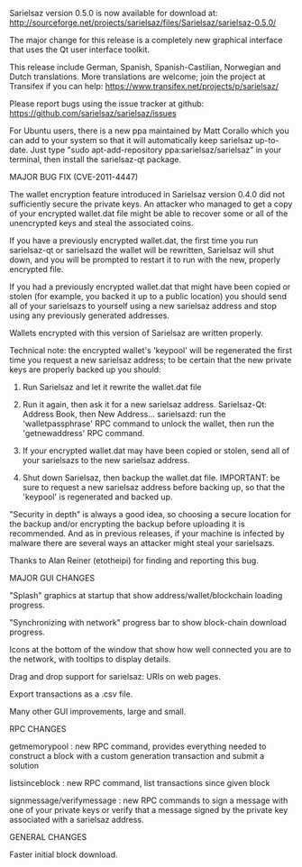 Sarielsaz version 0.5.0 is now available for download at:
http://sourceforge.net/projects/sarielsaz/files/Sarielsaz/sarielsaz-0.5.0/

The major change for this release is a completely new graphical interface that uses the Qt user interface toolkit.

This release include German, Spanish, Spanish-Castilian, Norwegian and Dutch translations. More translations are welcome; join the project at Transifex if you can help:
https://www.transifex.net/projects/p/sarielsaz/

Please report bugs using the issue tracker at github:
https://github.com/sarielsaz/sarielsaz/issues

For Ubuntu users, there is a new ppa maintained by Matt Corallo which you can add to your system so that it will automatically keep sarielsaz up-to-date.  Just type "sudo apt-add-repository ppa:sarielsaz/sarielsaz" in your terminal, then install the sarielsaz-qt package.

MAJOR BUG FIX  (CVE-2011-4447)

The wallet encryption feature introduced in Sarielsaz version 0.4.0 did not sufficiently secure the private keys. An attacker who
managed to get a copy of your encrypted wallet.dat file might be able to recover some or all of the unencrypted keys and steal the
associated coins.

If you have a previously encrypted wallet.dat, the first time you run sarielsaz-qt or sarielsazd the wallet will be rewritten, Sarielsaz will
shut down, and you will be prompted to restart it to run with the new, properly encrypted file.

If you had a previously encrypted wallet.dat that might have been copied or stolen (for example, you backed it up to a public
location) you should send all of your sarielsazs to yourself using a new sarielsaz address and stop using any previously generated addresses.

Wallets encrypted with this version of Sarielsaz are written properly.

Technical note: the encrypted wallet's 'keypool' will be regenerated the first time you request a new sarielsaz address; to be certain that the
new private keys are properly backed up you should:

1. Run Sarielsaz and let it rewrite the wallet.dat file

2. Run it again, then ask it for a new sarielsaz address.
Sarielsaz-Qt: Address Book, then New Address...
sarielsazd: run the 'walletpassphrase' RPC command to unlock the wallet,  then run the 'getnewaddress' RPC command.

3. If your encrypted wallet.dat may have been copied or stolen, send  all of your sarielsazs to the new sarielsaz address.

4. Shut down Sarielsaz, then backup the wallet.dat file.
IMPORTANT: be sure to request a new sarielsaz address before backing up, so that the 'keypool' is regenerated and backed up.

"Security in depth" is always a good idea, so choosing a secure location for the backup and/or encrypting the backup before uploading it is recommended. And as in previous releases, if your machine is infected by malware there are several ways an attacker might steal your sarielsazs.

Thanks to Alan Reiner (etotheipi) for finding and reporting this bug.

MAJOR GUI CHANGES

"Splash" graphics at startup that show address/wallet/blockchain loading progress.

"Synchronizing with network" progress bar to show block-chain download progress.

Icons at the bottom of the window that show how well connected you are to the network, with tooltips to display details.

Drag and drop support for sarielsaz: URIs on web pages.

Export transactions as a .csv file.

Many other GUI improvements, large and small.

RPC CHANGES

getmemorypool : new RPC command, provides everything needed to construct a block with a custom generation transaction and submit a solution

listsinceblock : new RPC command, list transactions since given block

signmessage/verifymessage : new RPC commands to sign a message with one of your private keys or verify that a message signed by the private key associated with a sarielsaz address.

GENERAL CHANGES

Faster initial block download.
